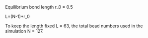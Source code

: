 Equilibrium bond length r_0 = 0.5

L=(N-1)*r_0

To keep the length fixed L = 63, the total bead numbers used in the simulation N = 127.

